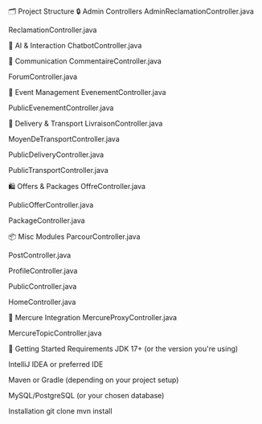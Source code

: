 🗂 Project Structure
🔒 Admin Controllers
AdminReclamationController.java

ReclamationController.java

🧠 AI & Interaction
ChatbotController.java

💬 Communication
CommentaireController.java

ForumController.java

📅 Event Management
EvenementController.java

PublicEvenementController.java

🚚 Delivery & Transport
LivraisonController.java

MoyenDeTransportController.java

PublicDeliveryController.java

PublicTransportController.java

🛍 Offers & Packages
OffreController.java

PublicOfferController.java

PackageController.java

📦 Misc Modules
ParcourController.java

PostController.java

ProfileController.java

PublicController.java

HomeController.java

🔁 Mercure Integration
MercureProxyController.java

MercureTopicController.java

🚀 Getting Started
Requirements
JDK 17+ (or the version you're using)

IntelliJ IDEA or preferred IDE

Maven or Gradle (depending on your project setup)

MySQL/PostgreSQL (or your chosen database)


Installation
git clone <repo-url>
mvn install
